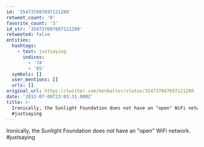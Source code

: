 ```yaml
---
id: '354737607697121280'
retweet_count: '0'
favorite_count: '3'
id_str: '354737607697121280'
retweeted: false
entities:
  hashtags:
    - text: justsaying
      indices:
        - '74'
        - '85'
  symbols: []
  user_mentions: []
  urls: []
original_url: https://twitter.com/benbalter/status/354737607697121280
date: '2013-07-09T23:03:31.000Z'
title: >-
  Ironically, the Sunlight Foundation does not have an "open" WiFi network.
  #justsaying
---
```


Ironically, the Sunlight Foundation does not have an "open" WiFi network. #justsaying